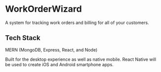 # WorkOrderWizard
A system for tracking work orders and billing for all of your customers.

## Tech Stack
MERN (MongoDB, Express, React, and Node)

Built for the desktop experience as well as native mobile. React Native will be used to create iOS and Android smartphone apps.
